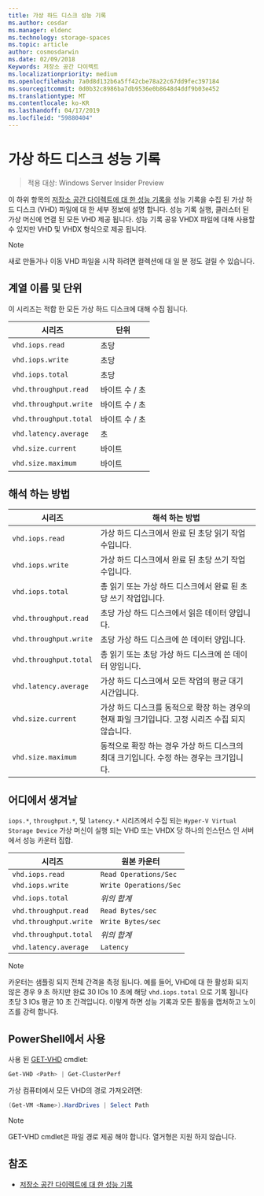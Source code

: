 ```yaml
---
title: 가상 하드 디스크 성능 기록
ms.author: cosdar
ms.manager: eldenc
ms.technology: storage-spaces
ms.topic: article
author: cosmosdarwin
ms.date: 02/09/2018
Keywords: 저장소 공간 다이렉트
ms.localizationpriority: medium
ms.openlocfilehash: 7a0d8d132b6a5ff42cbe78a22c67dd9fec397184
ms.sourcegitcommit: 0d0b32c8986ba7db9536e0b8648d4ddf9b03e452
ms.translationtype: MT
ms.contentlocale: ko-KR
ms.lasthandoff: 04/17/2019
ms.locfileid: "59880404"
---
```

# <a name="performance-history-for-virtual-hard-disks"></a>가상 하드 디스크 성능 기록

> 적용 대상: Windows Server Insider Preview

이 하위 항목의 [저장소 공간 다이렉트에 대 한 성능 기록을](performance-history.md) 성능 기록을 수집 된 가상 하드 디스크 (VHD) 파일에 대 한 세부 정보에 설명 합니다. 성능 기록 실행, 클러스터 된 가상 머신에 연결 된 모든 VHD 제공 됩니다. 성능 기록 공유 VHDX 파일에 대해 사용할 수 있지만 VHD 및 VHDX 형식으로 제공 됩니다.

   > [!NOTE]
   > 새로 만들거나 이동 VHD 파일을 시작 하려면 컬렉션에 대 일 분 정도 걸릴 수 있습니다.

## <a name="series-names-and-units"></a>계열 이름 및 단위

이 시리즈는 적합 한 모든 가상 하드 디스크에 대해 수집 됩니다.

| 시리즈                    | 단위             |
|---------------------------|------------------|
| `vhd.iops.read`           | 초당       |
| `vhd.iops.write`          | 초당       |
| `vhd.iops.total`          | 초당       |
| `vhd.throughput.read`     | 바이트 수 / 초 |
| `vhd.throughput.write`    | 바이트 수 / 초 |
| `vhd.throughput.total`    | 바이트 수 / 초 |
| `vhd.latency.average`     | 초          |
| `vhd.size.current`        | 바이트            |
| `vhd.size.maximum`        | 바이트            |

## <a name="how-to-interpret"></a>해석 하는 방법

| 시리즈                    | 해석 하는 방법                                                                                                 |
|---------------------------|------------------------------------------------------------------------------------------------------------------|
| `vhd.iops.read`           | 가상 하드 디스크에서 완료 된 초당 읽기 작업 수입니다.                                         |
| `vhd.iops.write`          | 가상 하드 디스크에서 완료 된 초당 쓰기 작업 수입니다.                                        |
| `vhd.iops.total`          | 총 읽기 또는 가상 하드 디스크에서 완료 된 초당 쓰기 작업입니다.                          |
| `vhd.throughput.read`     | 초당 가상 하드 디스크에서 읽은 데이터 양입니다.                                                     |
| `vhd.throughput.write`    | 초당 가상 하드 디스크에 쓴 데이터 양입니다.                                                    |
| `vhd.throughput.total`    | 총 읽기 또는 초당 가상 하드 디스크에 쓴 데이터 양입니다.                                 |
| `vhd.latency.average`     | 가상 하드 디스크에서 모든 작업의 평균 대기 시간입니다.                                              |
| `vhd.size.current`        | 가상 하드 디스크를 동적으로 확장 하는 경우의 현재 파일 크기입니다. 고정 시리즈 수집 되지 않습니다. |
| `vhd.size.maximum`        | 동적으로 확장 하는 경우 가상 하드 디스크의 최대 크기입니다. 수정 하는 경우는 크기입니다.                  |

## <a name="where-they-come-from"></a>어디에서 생겨날

`iops.*`, `throughput.*`, 및 `latency.*` 시리즈에서 수집 되는 `Hyper-V Virtual Storage Device` 가상 머신이 실행 되는 VHD 또는 VHDX 당 하나의 인스턴스 인 서버에서 성능 카운터 집합.

| 시리즈                    | 원본 카운터         |
|---------------------------|------------------------|
| `vhd.iops.read`           | `Read Operations/Sec`  |
| `vhd.iops.write`          | `Write Operations/Sec` |
| `vhd.iops.total`          | *위의 합계*     |
| `vhd.throughput.read`     | `Read Bytes/sec`       |
| `vhd.throughput.write`    | `Write Bytes/sec`      |
| `vhd.throughput.total`    | *위의 합계*     |
| `vhd.latency.average`     | `Latency`              |

   > [!NOTE]
   > 카운터는 샘플링 되지 전체 간격을 측정 됩니다. 예를 들어, VHD에 대 한 활성화 되지 않은 경우 9 초 하지만 완료 30 IOs 10 초에 해당 `vhd.iops.total` 으로 기록 됩니다 초당 3 IOs 평균 10 초 간격입니다. 이렇게 하면 성능 기록과 모든 활동을 캡처하고 노이즈를 강력 합니다.

## <a name="usage-in-powershell"></a>PowerShell에서 사용

사용 된 [GET-VHD](https://docs.microsoft.com/powershell/module/hyper-v/get-vhd) cmdlet:

```PowerShell
Get-VHD <Path> | Get-ClusterPerf
```

가상 컴퓨터에서 모든 VHD의 경로 가져오려면:

```PowerShell
(Get-VM <Name>).HardDrives | Select Path
```

   > [!NOTE]
   > GET-VHD cmdlet은 파일 경로 제공 해야 합니다. 열거형은 지원 하지 않습니다.

## <a name="see-also"></a>참조

- [저장소 공간 다이렉트에 대 한 성능 기록](performance-history.md)
